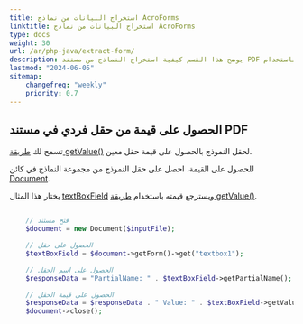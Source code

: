 ```yaml
---
title: استخراج البيانات من نماذج AcroForms
linktitle: استخراج البيانات من نماذج AcroForms
type: docs
weight: 30
url: /ar/php-java/extract-form/
description: يوضح هذا القسم كيفية استخراج النماذج من مستند PDF الخاص بك باستخدام Aspose.PDF لـ PHP عبر Java.
lastmod: "2024-06-05"
sitemap:
    changefreq: "weekly"
    priority: 0.7
---
```


## الحصول على قيمة من حقل فردي في مستند PDF

تسمح لك [طريقة getValue()](https://reference.aspose.com/pdf/java/com.aspose.pdf/TextBoxField#getValue--) لحقل النموذج بالحصول على قيمة حقل معين.

للحصول على القيمة، احصل على حقل النموذج من مجموعة النماذج في كائن [Document](https://reference.aspose.com/pdf/java/com.aspose.pdf/Document).

يختار هذا المثال [textBoxField](https://reference.aspose.com/pdf/java/com.aspose.pdf/TextBoxField) ويسترجع قيمته باستخدام [طريقة getValue()](https://reference.aspose.com/pdf/java/com.aspose.pdf/TextBoxField#getValue--).

```php

    // فتح مستند
    $document = new Document($inputFile);

    // الحصول على حقل
    $textBoxField = $document->getForm()->get("textbox1");

    // الحصول على اسم الحقل
    $responseData = "PartialName: " . $textBoxField->getPartialName();

    // الحصول على قيمة الحقل
    $responseData = $responseData . " Value: " . $textBoxField->getValue();
    $document->close();
```